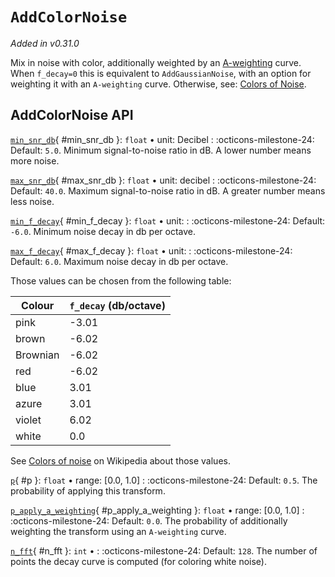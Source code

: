 # `AddColorNoise`

_Added in v0.31.0_

Mix in noise with color, additionally weighted by an [A-weighting](https://en.wikipedia.org/wiki/A-weighting) curve. When `f_decay=0` this is equivalent to `AddGaussianNoise`, with an option for weighting it with an `A-weighting` curve. Otherwise, see: [Colors of Noise](https://en.wikipedia.org/wiki/Colors_of_noise).


## AddColorNoise API


[`min_snr_db`](#min_snr_db){ #min_snr_db }: `float` • unit: Decibel
:   :octicons-milestone-24: Default: `5.0`. Minimum signal-to-noise ratio in dB. A lower
    number means more noise.

[`max_snr_db`](#max_snr_db){ #max_snr_db }: `float` • unit: decibel
:   :octicons-milestone-24: Default: `40.0`. Maximum signal-to-noise ratio in dB. A
    greater number means less noise.

[`min_f_decay`](#min_f_decay){ #min_f_decay }: `float` • unit: 
:   :octicons-milestone-24: Default: `-6.0`. Minimum noise decay in db per octave.

[`max_f_decay`](#max_f_decay){ #max_f_decay }: `float` • unit: 
:   :octicons-milestone-24: Default: `6.0`. Maximum noise decay in db per octave.

Those values can be chosen from the following table:

| Colour   | `f_decay`  (db/octave)|
|----------|-----------------------|
| pink     |                 -3.01 |
| brown    |                 -6.02 |
| Brownian |                 -6.02 |
| red      |                 -6.02 |
| blue     |                  3.01 |
| azure    |                  3.01 |
| violet   |                  6.02 |
| white    |                   0.0 |

See [Colors of noise](https://en.wikipedia.org/wiki/Colors_of_noise) on Wikipedia about those values.

[`p`](#p){ #p }: `float` • range: [0.0, 1.0]
:   :octicons-milestone-24: Default: `0.5`. The probability of applying this transform.



[`p_apply_a_weighting`](#p_apply_a_weighting){ #p_apply_a_weighting }: `float` • range: [0.0, 1.0]
:   :octicons-milestone-24: Default: `0.0`. The probability of additionally weighting the transform using an `A-weighting` curve.

[`n_fft`](#n_fft){ #n_fft }: `int` • 
:   :octicons-milestone-24: Default: `128`. The number of points the decay curve is computed (for coloring white noise).

